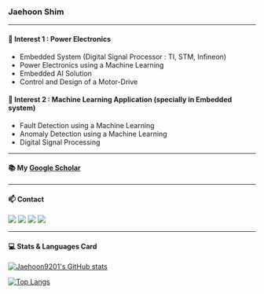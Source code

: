 ### Jaehoon Shim
-----------------

#### 🌱 Interest 1 : Power Electronics
  * Embedded System (Digital Signal Processor : TI, STM, Infineon)
  * Power Electronics using a Machine Learning
  * Embedded AI Solution
  * Control and Design of a Motor-Drive
  
#### 🌱 Interest 2 : Machine Learning Application (specially in Embedded system)
  * Fault Detection using a Machine Learning
  * Anomaly Detection using a Machine Learning
  * Digital Signal Processing
        
-----------------


#### :books: My [Google Scholar](https://scholar.google.com/citations?hl=ko&user=FwoMgvkAAAAJ)


-----------------

#### 📫 Contact
 [<img src="https://img.shields.io/badge/Gmail-D14836?style=for-the-badge&logo=gmail&logoColor=white" />](mailto:jaehoon9201@snu.ac.kr)
 [<img src="https://img.shields.io/badge/GitHub-100000?style=for-the-badge&logo=github&logoColor=white" />](https://jaehoon9201.github.io/)
 [<img src="https://img.shields.io/badge/Instagram-E4405F?style=for-the-badge&logo=instagram&logoColor=white" />](https://instagram.com/jaehoon_shim_)
 [<img src="https://img.shields.io/badge/LinkedIn-0077B5?style=for-the-badge&logo=linkedin&logoColor=white" />](https://www.linkedin.com/in/jaehoon-shim-08aa83223/)

-----------------


#### 💻 Stats & Languages Card
[![Jaehoon9201's GitHub stats](https://github-readme-stats.vercel.app/api?username=Jaehoon9201)](https://github.com/anuraghazra/github-readme-stats)

[![Top Langs](https://github-readme-stats.vercel.app/api/top-langs/?username=Jaehoon9201&layout=compact)](https://github.com/anuraghazra/github-readme-stats)
